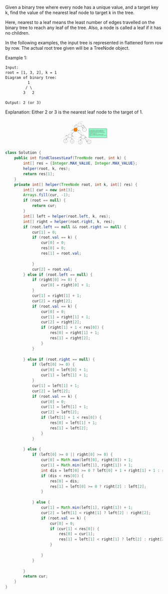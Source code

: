 Given a binary tree where every node has a unique value, and a target key k, find the value of the nearest leaf node to target k in the tree.

Here, nearest to a leaf means the least number of edges travelled on the binary tree to reach any leaf of the tree. Also, a node is called a leaf if it has no children.

In the following examples, the input tree is represented in flattened form row by row. The actual root tree given will be a TreeNode object.

Example 1:
```
Input:
root = [1, 3, 2], k = 1
Diagram of binary tree:
          1
         / \
        3   2

Output: 2 (or 3)
```

Explanation: Either 2 or 3 is the nearest leaf node to the target of 1.
<p align="center">
  <img src="https://github.com/Jianmin0105/images/blob/master/742.%20Closest%20Leaf%20in%20a%20Binary%20Tree.JPG" width = "30%" height = "30%" align=center />
</p>

```java
class Solution {
    public int findClosestLeaf(TreeNode root, int k) {
        int[] res = {Integer.MAX_VALUE, Integer.MAX_VALUE};
        helper(root, k, res);
        return res[1];        
    }
    private int[] helper(TreeNode root, int k, int[] res) {
        int[] cur = new int[3];
        Arrays.fill(cur, -1);
        if (root == null) {
            return cur;
        }
        int[] left = helper(root.left, k, res);
        int[] right = helper(root.right, k, res);
        if (root.left == null && root.right == null) {
            cur[1] = 0;
            if (root.val == k) {
                cur[0] = 0;
                res[0] = 0;
                res[1] = root.val;
                
            }
            cur[2] = root.val;
        } else if (root.left == null) {
            if (right[0] >= 0) {
                cur[0] = right[0] + 1;                
            } 
            cur[1] = right[1] + 1;
            cur[2] = right[2];
            if (root.val == k) {
                cur[0] = 0;
                cur[1] = right[1] + 1;
                cur[2] = right[2];
                if (right[1] + 1 < res[0]) {
                    res[0] = right[1] + 1;
                    res[1] = right[2];
                }
            }
            
        } else if (root.right == null) {
            if (left[0] >= 0) {
                cur[0] = left[0] + 1;
                cur[1] = left[1] + 1;
            } 
            cur[1] = left[1] + 1;
            cur[2] = left[2];
            if (root.val == k) {
                cur[0] = 0;
                cur[1] = left[1] + 1;
                cur[2] = left[2];
                if (left[1] + 1 < res[0]) {
                    res[0] = left[1] + 1;
                    res[1] = left[2];
                }
            }
            
        } else {
            if (left[0] >= 0 || right[0] >= 0) {
                cur[0] = Math.max(left[0], right[0]) + 1;
                cur[1] = Math.min(left[1], right[1]) + 1;
                int dis = left[0] >= 0 ? left[0] + 1 + right[1] + 1 : right[0] + 1 + left[1] + 1;
                if (dis < res[0]) {
                    res[0] = dis;
                    res[1] = left[0] >= 0 ? right[2] : left[2];
                }
                
            } else {
                cur[1] = Math.min(left[1], right[1]) + 1;
                cur[2] = left[1] < right[1] ? left[2] : right[2];
                if (root.val == k) {
                    cur[0] = 0;
                    if (cur[1] < res[0]) {
                        res[0] = cur[1];
                        res[1] = left[1] < right[1] ? left[2] : right[2];
                    }
                    
                }
            }
            
        }
        return cur;
    }
}
```
